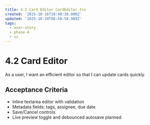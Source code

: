 ```yaml
---
title: 4.2 Card Editor CardEditor.tsx
created: '2025-10-16T10:40:38.000Z'
updated: '2025-10-20T08:58:58.989Z'
tags:
  - user-story
  - phase-4
  - ui
---
```

# 4.2 Card Editor

As a user, I want an efficient editor so that I can update cards quickly.

## Acceptance Criteria

- Inline textarea editor with validation
- Metadata fields: tags, assignee, due date
- Save/Cancel controls
- Live preview toggle and debounced autosave planned
